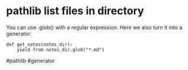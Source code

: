 # pathlib list files in directory

You can use .glob() with a regular expression. Here we also turn it into a generator:

```
def get_notes(notes_dir):
    yield from notes_dir.glob("*.md")
```

#pathlib #generator
